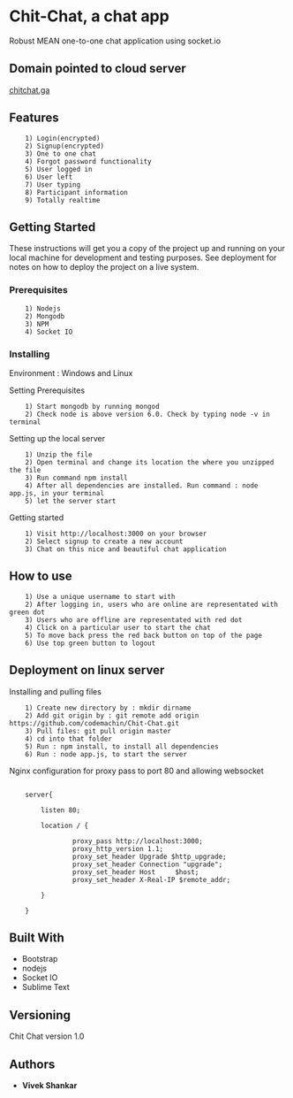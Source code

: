 # Chit-Chat, a chat app

Robust MEAN one-to-one chat application using socket.io

## Domain pointed to cloud server

[chitchat.ga](http://chitchat.ga "chat app")

## Features

		1) Login(encrypted)
		2) Signup(encrypted)
		3) One to one chat
		4) Forgot password functionality
		5) User logged in
		6) User left
		7) User typing
		8) Participant information
		9) Totally realtime

## Getting Started

These instructions will get you a copy of the project up and running on your local machine for development and testing purposes. See deployment for notes on how to deploy the project on a live system.

### Prerequisites

		1) Nodejs
		2) Mongodb
		3) NPM
		4) Socket IO

### Installing

Environment : Windows and Linux

Setting Prerequisites

```
	1) Start mongodb by running mongod
	2) Check node is above version 6.0. Check by typing node -v in terminal
```

Setting up the local server

```
	1) Unzip the file
	2) Open terminal and change its location the where you unzipped the file
	3) Run command npm install
	4) After all dependencies are installed. Run command : node app.js, in your terminal
	5) let the server start
```

Getting started

```
	1) Visit http://localhost:3000 on your browser
	2) Select signup to create a new account
	3) Chat on this nice and beautiful chat application
```

## How to use

```
	1) Use a unique username to start with
	2) After logging in, users who are online are representated with green dot
	3) Users who are offline are representated with red dot 
	4) Click on a particular user to start the chat
	5) To move back press the red back button on top of the page
	6) Use top green button to logout
```



## Deployment on linux server

Installing and pulling files

```
	1) Create new directory by : mkdir dirname
	2) Add git origin by : git remote add origin https://github.com/codemachin/Chit-Chat.git
	3) Pull files: git pull origin master  
	4) cd into that folder
	5) Run : npm install, to install all dependencies
	6) Run : node app.js, to start the server
```

Nginx configuration for proxy pass to port 80 and allowing websocket

```

	server{

	    listen 80;

	    location / {

	            proxy_pass http://localhost:3000;
	            proxy_http_version 1.1;
	            proxy_set_header Upgrade $http_upgrade;
	            proxy_set_header Connection "upgrade";
	            proxy_set_header Host     $host;
	            proxy_set_header X-Real-IP $remote_addr;

	    }

	}

```

## Built With

* Bootstrap
* nodejs
* Socket IO
* Sublime Text

## Versioning

Chit Chat version 1.0

## Authors

* **Vivek Shankar** 

